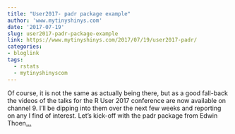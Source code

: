 ```yaml
---
title: "User2017- padr package example"
author: 'www.mytinyshinys.com'
date: '2017-07-19'
slug: user2017-padr-package-example
link: https://www.mytinyshinys.com/2017/07/19/user2017-padr/
categories:
- bloglink
tags:
  - rstats
  - mytinyshinyscom
---
```


Of course, it is not the same as actually being there, but as a good fall-back the videos of the talks for the R User 2017 conference are now available on channel 9. I’ll be dipping into them over the next few weeks and reporting on any I find of interest. Let’s kick-off with the padr package from Edwin Thoen[... <i class="fas fa-external-link-alt"></i>](https://www.mytinyshinys.com/2017/07/19/user2017-padr/)

